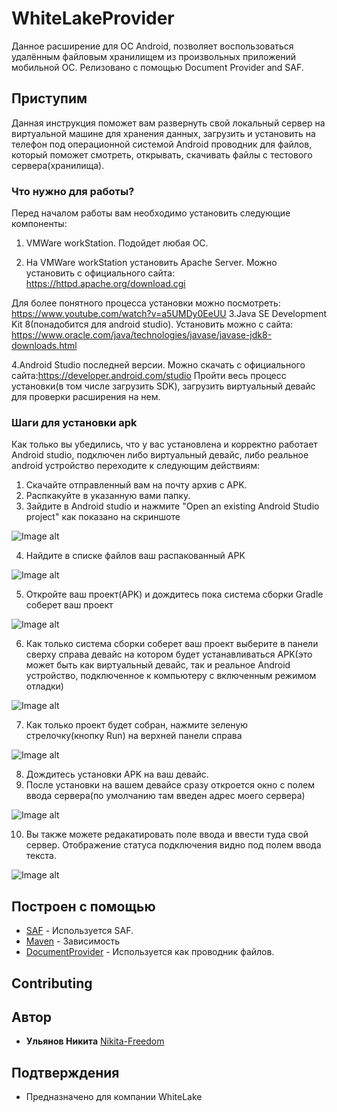 # WhiteLakeProvider

Данное расширение для ОС Android,  позволяет воспользоваться удалённым файловым хранилищем из произвольных приложений мобильной ОС. 
Релизовано с помощью Document Provider and SAF.

## Приступим

Данная инструкция поможет вам развернуть свой локальный сервер на виртуальной машине для хранения данных, загрузить и установить на телефон под операционной системой Android проводник для файлов, который поможет смотреть, открывать, скачивать файлы с тестового сервера(хранилища).

### Что нужно для работы?

Перед началом работы вам необходимо установить следующие компоненты: 
1. VMWare workStation. Подойдет любая ОС.

2. На VMWare workStation установить Apache Server. Можно установить с официального сайта: https://httpd.apache.org/download.cgi

Для более понятного процесса установки можно посмотреть: https://www.youtube.com/watch?v=a5UMDy0EeUU
3.Java SE Development Kit 8(понадобится для android studio). Установить можно с сайта: https://www.oracle.com/java/technologies/javase/javase-jdk8-downloads.html

4.Android Studio последней версии. Можно скачать с официального сайта:https://developer.android.com/studio
Пройти весь процесс установки(в том числе загрузить SDK), загрузить виртуальный девайс для проверки расширения на нем.

### Шаги для установки apk
Как только вы убедились, что у вас установлена и корректно работает Android studio, подключен либо виртуальный девайс, либо реальное android устройство переходите к следующим действиям:
1. Скачайте отправленный вам на почту архив с APK. 
2. Распкакуйте в указанную вами папку.
3. Зайдите в Android studio и нажмите "Open an existing Android Studio project" как показано на скриншоте

![Image alt](https://github.com/Nikita-Freedom/WhiteLakeProvider/blob/master/1.jpg)

4. Найдите в списке файлов ваш распакованный APK

![Image alt](https://github.com/Nikita-Freedom/WhiteLakeProvider/blob/master/2.jpg)

5. Откройте ваш проект(APK) и дождитесь пока система сборки Gradle соберет ваш проект

![Image alt](https://github.com/Nikita-Freedom/WhiteLakeProvider/blob/master/3.jpg)

6. Как только система сборки соберет ваш проект выберите в панели сверху справа девайс на котором будет устанавливаться APK(это может быть как виртуальный девайс, так и реальное Android устройство, подключенное к компьютеру с включенным режимом отладки)

![Image alt](https://github.com/Nikita-Freedom/WhiteLakeProvider/blob/master/5.jpg)

7. Как только проект будет собран, нажмите зеленую стрелочку(кнопку Run) на верхней панели справа

![Image alt](https://github.com/Nikita-Freedom/WhiteLakeProvider/blob/master/4.jpg)

8. Дождитесь установки APK на ваш девайс.
9. После установки на вашем девайсе сразу откроется окно с полем ввода сервера(по умолчанию там введен адрес моего сервера)

![Image alt](https://github.com/Nikita-Freedom/WhiteLakeProvider/blob/master/Screenshot_1.png)

10. Вы также можете редакатировать поле ввода и ввести туда свой сервер. Отображение статуса подключения видно под полем ввода текста.

![Image alt](https://github.com/Nikita-Freedom/WhiteLakeProvider/blob/master/Screenshot_322.png)

## Построен с помощью

* [SAF](https://developer.android.com/guide/topics/providers/document-provider?hl=ru) - Используется SAF.
* [Maven](https://maven.apache.org/) - Зависимость
* [DocumentProvider](https://developer.android.com/reference/android/provider/DocumentsProvider?hl=ru) - Используется как проводник файлов.

## Contributing

## Автор

* **Ульянов Никита**  [Nikita-Freedom](https://github.com/Nikita-Freedom)

## Подтверждения

* Предназначено для компании WhiteLake
